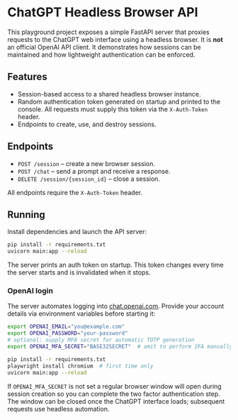 # ChatGPT Headless Browser API

This playground project exposes a simple FastAPI server that proxies
requests to the ChatGPT web interface using a headless browser. It is
**not** an official OpenAI API client. It demonstrates how sessions can be
maintained and how lightweight authentication can be enforced.

## Features

- Session-based access to a shared headless browser instance.
- Random authentication token generated on startup and printed to the
  console. All requests must supply this token via the `X-Auth-Token`
  header.
- Endpoints to create, use, and destroy sessions.

## Endpoints

- `POST /session` – create a new browser session.
- `POST /chat` – send a prompt and receive a response.
- `DELETE /session/{session_id}` – close a session.

All endpoints require the `X-Auth-Token` header.

## Running

Install dependencies and launch the API server:

```bash
pip install -r requirements.txt
uvicorn main:app --reload
```

The server prints an auth token on startup. This token changes every time
the server starts and is invalidated when it stops.

### OpenAI login

The server automates logging into [chat.openai.com](https://chat.openai.com).
Provide your account details via environment variables before starting it:

```bash
export OPENAI_EMAIL="you@example.com"
export OPENAI_PASSWORD="your-password"
# optional: supply MFA secret for automatic TOTP generation
export OPENAI_MFA_SECRET="BASE32SECRET"  # omit to perform 2FA manually

pip install -r requirements.txt
playwright install chromium  # first time only
uvicorn main:app --reload
```

If `OPENAI_MFA_SECRET` is not set a regular browser window will open during
session creation so you can complete the two factor authentication step. The
window can be closed once the ChatGPT interface loads; subsequent requests use
headless automation.
